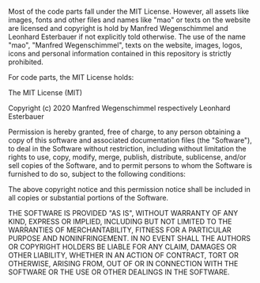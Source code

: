 Most of the code parts fall under the MIT License.
However, all assets like images, fonts and other files
and names like "mao" or texts on the website are licensed and copyright is hold by
Manfred Wegenschimmel and Leonhard Esterbauer if not explicitly told otherwise.
The use of the name "mao", "Manfred Wegenschimmel", texts on the website, images,
logos, icons and personal information contained in this repository is strictly prohibited.

For code parts, the MIT License holds:

The MIT License (MIT)

Copyright (c) 2020 Manfred Wegenschimmel respectively Leonhard Esterbauer

Permission is hereby granted, free of charge, to any person obtaining a copy
of this software and associated documentation files (the "Software"), to deal
in the Software without restriction, including without limitation the rights
to use, copy, modify, merge, publish, distribute, sublicense, and/or sell
copies of the Software, and to permit persons to whom the Software is
furnished to do so, subject to the following conditions:

The above copyright notice and this permission notice shall be included in all
copies or substantial portions of the Software.

THE SOFTWARE IS PROVIDED "AS IS", WITHOUT WARRANTY OF ANY KIND, EXPRESS OR
IMPLIED, INCLUDING BUT NOT LIMITED TO THE WARRANTIES OF MERCHANTABILITY,
FITNESS FOR A PARTICULAR PURPOSE AND NONINFRINGEMENT. IN NO EVENT SHALL THE
AUTHORS OR COPYRIGHT HOLDERS BE LIABLE FOR ANY CLAIM, DAMAGES OR OTHER
LIABILITY, WHETHER IN AN ACTION OF CONTRACT, TORT OR OTHERWISE, ARISING FROM,
OUT OF OR IN CONNECTION WITH THE SOFTWARE OR THE USE OR OTHER DEALINGS IN THE
SOFTWARE.
